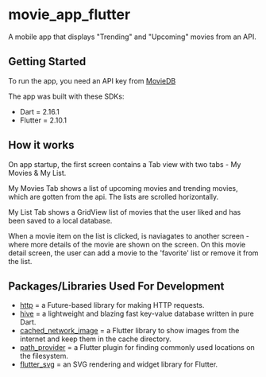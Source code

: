 # movie_app_flutter

A mobile app that displays "Trending" and "Upcoming" movies from an API.

## Getting Started

To run the app, you need an API key from [MovieDB](https://www.themoviedb.org/)

The app was built with these SDKs:
- Dart = 2.16.1
- Flutter = 2.10.1

## How it works
On app startup, the first screen contains a Tab view with two tabs - My Movies & My List.

My Movies Tab shows a list of upcoming movies and trending movies, which are gotten from the api.
The lists are scrolled horizontally.

My List Tab shows a GridView list of movies that the user liked and has been saved to a local database.

When a movie item on the list is clicked, is naviagates to another screen - where more details of the movie are shown on the screen. On this movie detail screen, the
user can add a movie to the 'favorite' list or remove it from the list.

## Packages/Libraries Used For Development
- [http](https://pub.dev/packages/http) = a Future-based library for making HTTP requests.
- [hive](https://pub.dev/packages/hive) = a lightweight and blazing fast key-value database written in pure Dart.
- [cached_network_image](https://pub.dev/packages/cached_network_image) = a Flutter library to show images from the internet and keep them in the cache directory.
- [path_provider](https://pub.dev/packages/path_provider) = a Flutter plugin for finding commonly used locations on the filesystem.
- [flutter_svg](https://pub.dev/packages/flutter_svg) = an SVG rendering and widget library for Flutter.
